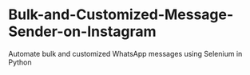 # Bulk-and-Customized-Message-Sender-on-Instagram

Automate bulk and customized WhatsApp messages using Selenium in Python
